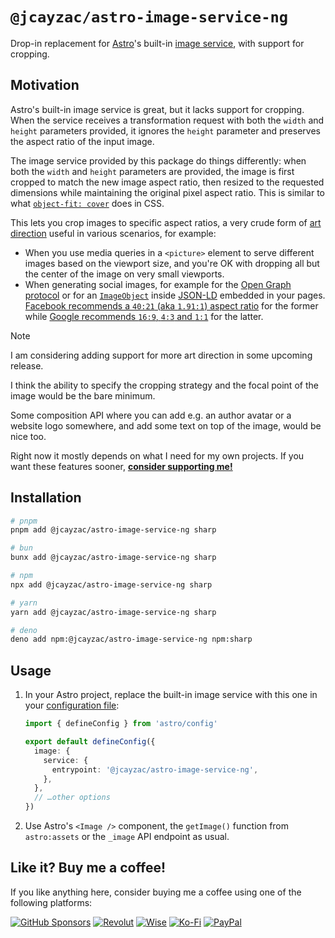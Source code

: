 # `@jcayzac/astro-image-service-ng`

Drop-in replacement for [Astro](https://astro.build/)'s built-in [image service](https://docs.astro.build/en/guides/images/), with support for cropping.

## Motivation

Astro's built-in image service is great, but it lacks support for cropping. When the service receives a transformation request with both the `width` and `height` parameters provided, it ignores the `height` parameter and preserves the aspect ratio of the input image.

The image service provided by this package do things differently: when both the `width` and `height` parameters are provided, the image is first cropped to match the new image aspect ratio, then resized to the requested dimensions while maintaining the original pixel aspect ratio. This is similar to what [`object-fit: cover`](https://developer.mozilla.org/docs/Web/CSS/object-fit#cover) does in CSS.

This lets you crop images to specific aspect ratios, a very crude form of [art direction](https://mariohernandez.io/blog/art-direction-using-the-picture-html-element/) useful in various scenarios, for example:

- When you use media queries in a `<picture>` element to serve different images based on the viewport size, and you're OK with dropping all but the center of the image on very small viewports.
- When generating social images, for example for the [Open Graph protocol](https://ogp.me/) or for an [`ImageObject`](https://schema.org/ImageObject) inside [JSON-LD](https://json-ld.org/) embedded in your pages. [Facebook recommends a `40:21` (aka `1.91:1`) aspect ratio](https://developers.facebook.com/docs/sharing/webmasters/images/) for the former while [Google recommends `16:9`, `4:3` and `1:1`](https://developers.google.com/search/docs/appearance/structured-data/article#article-types) for the latter.

> [!NOTE]
> I am considering adding support for more art direction in some upcoming release.
>
> I think the ability to specify the cropping strategy and the focal point of the image would be the bare minimum.
>
> Some composition API where you can add e.g. an author avatar or a website logo somewhere, and add some text on top of the image, would be nice too.
>
> Right now it mostly depends on what I need for my own projects. If you want these features sooner, **[consider supporting me!](https://github.com/jcayzac/copepod-modules/tree/main/packages/astro-image-service#like-it-buy-me-a-coffee)**

## Installation

```sh
# pnpm
pnpm add @jcayzac/astro-image-service-ng sharp

# bun
bunx add @jcayzac/astro-image-service-ng sharp

# npm
npx add @jcayzac/astro-image-service-ng sharp

# yarn
yarn add @jcayzac/astro-image-service-ng sharp

# deno
deno add npm:@jcayzac/astro-image-service-ng npm:sharp
```

## Usage

1. In your Astro project, replace the built-in image service with this one in your [configuration file](https://docs.astro.build/guides/configuring-astro/):

   ```ts
   import { defineConfig } from 'astro/config'

   export default defineConfig({
     image: {
       service: {
         entrypoint: '@jcayzac/astro-image-service-ng',
       },
     },
     // …other options
   })
   ```

2. Use Astro's `<Image />` component, the `getImage()` function from `astro:assets` or the `_image` API endpoint as usual.

## Like it? Buy me a coffee!

If you like anything here, consider buying me a coffee using one of the following platforms:

[![GitHub Sponsors](https://img.shields.io/badge/GitHub%20Sponsors-E30074?logo=github&logoColor=fff&style=for-the-badge)](https://github.com/sponsors/jcayzac) [![Revolut](https://img.shields.io/badge/Revolut-E30074?logo=revolut&logoColor=fff&style=for-the-badge)](https://revolut.me/julienswap) [![Wise](https://img.shields.io/badge/Wise-E30074?logo=wise&logoColor=fff&style=for-the-badge)](https://wise.com/pay/me/julienc375) [![Ko-Fi](https://img.shields.io/badge/Ko--Fi-E30074?logo=kofi&logoColor=fff&style=for-the-badge)](https://ko-fi.com/jcayzac) [![PayPal](https://img.shields.io/badge/PayPal-E30074?logo=paypal&logoColor=fff&style=for-the-badge)](https://paypal.me/jcayzac)